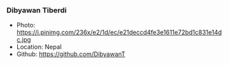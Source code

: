 ### Dibyawan Tiberdi
- Photo: https://i.pinimg.com/236x/e2/1d/ec/e21deccd4fe3e1611e72bd1c831e14dc.jpg
- Location: Nepal
- Github: https://github.com/DibyawanT
